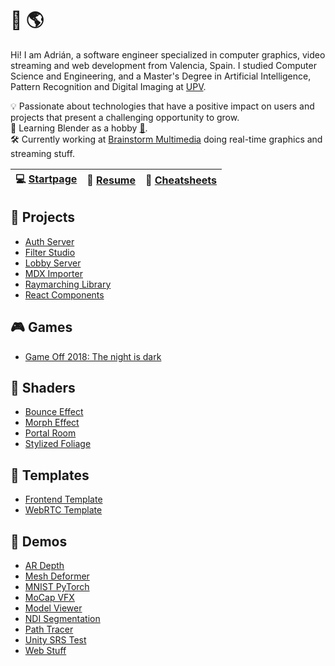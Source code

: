 # 👋 🌎

Hi! I am Adrián, a software engineer specialized in computer graphics, video streaming and web development from Valencia, Spain. I studied Computer Science and Engineering, and a Master's Degree in Artificial Intelligence, Pattern Recognition and Digital Imaging at [UPV](https://www.upv.es/).

💡 Passionate about technologies that have a positive impact on users and projects that present a challenging opportunity to grow.<br>
🌱 Learning Blender as a hobby [🍩](https://github.com/adcimon/blender-donut#blender-donut).<br>
🛠 Currently working at [Brainstorm Multimedia](https://www.brainstorm3d.com/) doing real-time graphics and streaming stuff.<br>

| 💻 [Startpage](https://adcimon.github.io/startpage/) | 📜 [Resume](https://adcimon.github.io/) | 📌 [Cheatsheets](https://adcimon.github.io/cheatsheets/) |
| - | - | - |

## 🔨 Projects
* [Auth Server](https://github.com/adcimon/auth-server)
* [Filter Studio](https://github.com/adcimon/filter-studio-release)
* [Lobby Server](https://github.com/adcimon/lobby-server)
* [MDX Importer](https://github.com/adcimon/com.adcimon.mdx-importer)
* [Raymarching Library](https://github.com/adcimon/com.adcimon.raymarching)
* [React Components](https://github.com/adcimon/react-components)

## 🎮 Games
* [Game Off 2018: The night is dark](https://adcimon.github.io/the-night-is-dark/)

## 🎨 Shaders
* [Bounce Effect](https://github.com/adcimon/bounce-effect)
* [Morph Effect](https://github.com/adcimon/morph-effect)
* [Portal Room](https://github.com/adcimon/portal-room)
* [Stylized Foliage](https://github.com/adcimon/stylized-foliage)

## 📝 Templates
* [Frontend Template](https://github.com/adcimon/frontend-template)
* [WebRTC Template](https://github.com/adcimon/webrtc-template)

## 🚧 Demos
* [AR Depth](https://github.com/adcimon/ar-depth)
* [Mesh Deformer](https://github.com/adcimon/mesh-deformer)
* [MNIST PyTorch](https://github.com/adcimon/mnist-pytorch)
* [MoCap VFX](https://github.com/adcimon/mocap-vfx)
* [Model Viewer](https://adcimon.github.io/model-viewer/)
* [NDI Segmentation](https://github.com/adcimon/ndi-segmentation)
* [Path Tracer](https://github.com/adcimon/path-tracer)
* [Unity SRS Test](https://github.com/adcimon/unity-srs-test)
* [Web Stuff](https://adcimon.github.io/web-stuff/)

<!-- [![Statistics](https://github-readme-stats.vercel.app/api?username=adcimon)](https://github.com/adcimon/) -->
<!-- [![Top Languages](https://github-readme-stats.vercel.app/api/top-langs/?username=adcimon&hide=html)](https://github.com/adcimon/) -->
